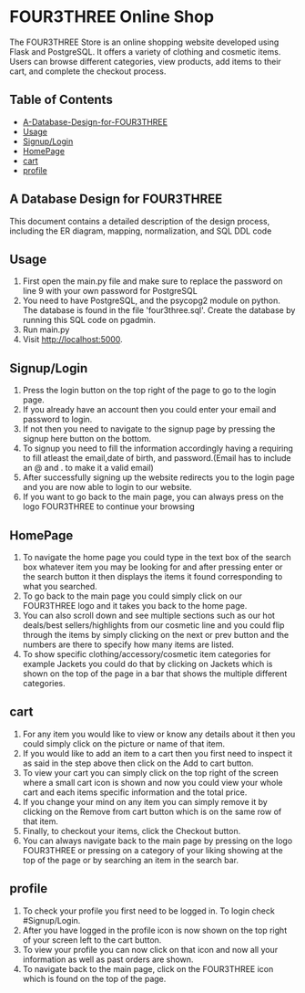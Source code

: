 # FOUR3THREE Online Shop

The FOUR3THREE Store is an online shopping website developed using Flask and PostgreSQL. It offers a variety of clothing and cosmetic items. Users can browse different categories, view products, add items to their cart, and complete the checkout process.

## Table of Contents
- [A-Database-Design-for-FOUR3THREE](#A-Database-Design-for-FOUR3THREE)
- [Usage](#usage)
- [Signup/Login](#Signup/Login)
- [HomePage](#HomePage)
- [cart](#cart)
- [profile](#profile)
## A Database Design for FOUR3THREE
This document contains a detailed description of the design process, including the ER diagram, mapping, normalization, and SQL DDL code
## Usage

1. First open the main.py file and make sure to replace the password on line 9 with your own password for PostgreSQL
2. You need to have PostgreSQL, and the psycopg2 module on python. The database is found in the file 'four3three.sql'. Create the database by running this SQL code on pgadmin.
3. Run main.py
4. Visit [http://localhost:5000](http://localhost:5000).

## Signup/Login

1. Press the login button on the top right of the page to go to the login page.
2. If you already have an account then you could enter your email and password to login.
3. If not then you need to navigate to the signup page by pressing the signup here button on the bottom.
4. To signup you need to fill the information accordingly having a requiring to fill atleast the email,date of birth, and password.(Email has to include an @ and . to make it a valid email)
5. After successfully signing up the website redirects you to the login page and you are now able to login to our website.
6. If you want to go back to the main page, you can always press on the logo FOUR3THREE to continue your browsing

## HomePage

1. To navigate the home page you could type in the text box of the search box whatever item you may be looking for and after pressing enter or the search button it then displays the items it found corresponding to what you searched.
2. To go back to the main page you could simply click on our FOUR3THREE logo and it takes you back to the home page.
3. You can also scroll down and see multiple sections such as our hot deals/best sellers/highlights from our cosmetic line and you could flip through the items by simply clicking on the next or prev button and the numbers are there to specify how many items are listed.
4. To show specific clothing/accessory/cosmetic item categories for example Jackets you could do that by clicking on Jackets which is shown on the top of the page in a bar that shows the multiple different categories.

## cart

1. For any item you would like to view or know any details about it then you could simply click on the picture or name of that item.
2. If you would like to add an item to a cart then you first need to inspect it as said in the step above then click on the Add to cart button.
3. To view your cart you can simply click on the top right of the screen where a small cart icon is shown and now you could view your whole cart and each items specific information and the total price.
4. If you change your mind on any item you can simply remove it by clicking on the Remove from cart button which is on the same row of that item.
5. Finally, to checkout your items, click the Checkout button.
6. You can always navigate back to the main page by pressing on the logo FOUR3THREE or pressing on a category of your liking showing at the top of the page or by searching an item in the search bar.

## profile

1. To check your profile you first need to be logged in. To login check #Signup/Login.
2. After you have logged in the profile icon is now shown on the top right of your screen left to the cart button.
3. To view your profile you can now click on that icon and now all your information as well as past orders are shown.
4. To navigate back to the main page, click on the FOUR3THREE icon which is found on the top of the page.

